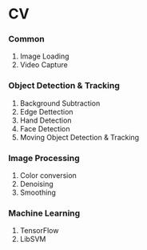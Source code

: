 # CV

### Common
1. Image Loading
2. Video Capture

### Object Detection & Tracking
1. Background Subtraction
2. Edge Dettection
3. Hand Detection
4. Face Detection
5. Moving Object Detection & Tracking

### Image Processing
1. Color conversion
2. Denoising
3. Smoothing

### Machine Learning
1. TensorFlow
2. LibSVM
